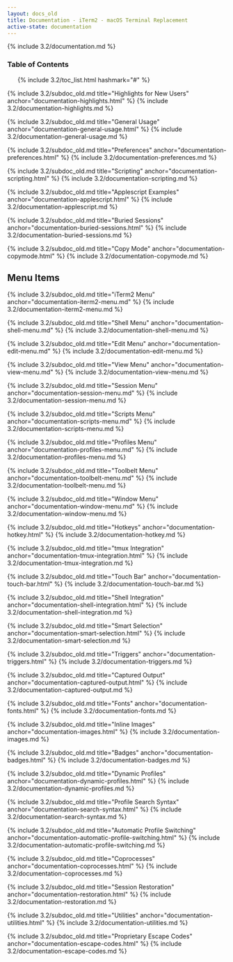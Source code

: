 ```yaml
---
layout: docs_old
title: Documentation - iTerm2 - macOS Terminal Replacement
active-state: documentation
---
```

{% include 3.2/documentation.md %}

### Table of Contents
<UL>
{% include 3.2/toc_list.html hashmark="#" %}
</UL>

{% include 3.2/subdoc_old.md title="Highlights for New Users" anchor="documentation-highlights.html" %}
{% include 3.2/documentation-highlights.md %}

{% include 3.2/subdoc_old.md title="General Usage" anchor="documentation-general-usage.html" %}
{% include 3.2/documentation-general-usage.md %}

{% include 3.2/subdoc_old.md title="Preferences" anchor="documentation-preferences.html" %}
{% include 3.2/documentation-preferences.md %}

{% include 3.2/subdoc_old.md title="Scripting" anchor="documentation-scripting.html" %}
{% include 3.2/documentation-scripting.md %}

{% include 3.2/subdoc_old.md title="Applescript Examples" anchor="documentation-applescript.html" %}
{% include 3.2/documentation-applescript.md %}

{% include 3.2/subdoc_old.md title="Buried Sessions" anchor="documentation-buried-sessions.html" %}
{% include 3.2/documentation-buried-sessions.md %}

{% include 3.2/subdoc_old.md title="Copy Mode" anchor="documentation-copymode.html" %}
{% include 3.2/documentation-copymode.md %}

<a name="documentation-menu-items.html" />

## Menu Items

{% include 3.2/subdoc_old.md title="iTerm2 Menu" anchor="documentation-iterm2-menu.md" %}
{% include 3.2/documentation-iterm2-menu.md %}

{% include 3.2/subdoc_old.md title="Shell Menu" anchor="documentation-shell-menu.md" %}
{% include 3.2/documentation-shell-menu.md %}

{% include 3.2/subdoc_old.md title="Edit Menu" anchor="documentation-edit-menu.md" %}
{% include 3.2/documentation-edit-menu.md %}

{% include 3.2/subdoc_old.md title="View Menu" anchor="documentation-view-menu.md" %}
{% include 3.2/documentation-view-menu.md %}

{% include 3.2/subdoc_old.md title="Session Menu" anchor="documentation-session-menu.md" %}
{% include 3.2/documentation-session-menu.md %}

{% include 3.2/subdoc_old.md title="Scripts Menu" anchor="documentation-scripts-menu.md" %}
{% include 3.2/documentation-scripts-menu.md %}

{% include 3.2/subdoc_old.md title="Profiles Menu" anchor="documentation-profiles-menu.md" %}
{% include 3.2/documentation-profiles-menu.md %}

{% include 3.2/subdoc_old.md title="Toolbelt Menu" anchor="documentation-toolbelt-menu.md" %}
{% include 3.2/documentation-toolbelt-menu.md %}

{% include 3.2/subdoc_old.md title="Window Menu" anchor="documentation-window-menu.md" %}
{% include 3.2/documentation-window-menu.md %}

{% include 3.2/subdoc_old.md title="Hotkeys" anchor="documentation-hotkey.html" %}
{% include 3.2/documentation-hotkey.md %}

{% include 3.2/subdoc_old.md title="tmux Integration" anchor="documentation-tmux-integration.html" %}
{% include 3.2/documentation-tmux-integration.md %}

{% include 3.2/subdoc_old.md title="Touch Bar" anchor="documentation-touch-bar.html" %}
{% include 3.2/documentation-touch-bar.md %}

{% include 3.2/subdoc_old.md title="Shell Integration" anchor="documentation-shell-integration.html" %}
{% include 3.2/documentation-shell-integration.md %}

{% include 3.2/subdoc_old.md title="Smart Selection" anchor="documentation-smart-selection.html" %}
{% include 3.2/documentation-smart-selection.md %}

{% include 3.2/subdoc_old.md title="Triggers" anchor="documentation-triggers.html" %}
{% include 3.2/documentation-triggers.md %}

{% include 3.2/subdoc_old.md title="Captured Output" anchor="documentation-captured-output.html" %}
{% include 3.2/documentation-captured-output.md %}

{% include 3.2/subdoc_old.md title="Fonts" anchor="documentation-fonts.html" %}
{% include 3.2/documentation-fonts.md %}

{% include 3.2/subdoc_old.md title="Inline Images" anchor="documentation-images.html" %}
{% include 3.2/documentation-images.md %}

{% include 3.2/subdoc_old.md title="Badges" anchor="documentation-badges.html" %}
{% include 3.2/documentation-badges.md %}

{% include 3.2/subdoc_old.md title="Dynamic Profiles" anchor="documentation-dynamic-profiles.html" %}
{% include 3.2/documentation-dynamic-profiles.md %}

{% include 3.2/subdoc_old.md title="Profile Search Syntax" anchor="documentation-search-syntax.html" %}
{% include 3.2/documentation-search-syntax.md %}

{% include 3.2/subdoc_old.md title="Automatic Profile Switching" anchor="documentation-automatic-profile-switching.html" %}
{% include 3.2/documentation-automatic-profile-switching.md %}

{% include 3.2/subdoc_old.md title="Coprocesses" anchor="documentation-coprocesses.html" %}
{% include 3.2/documentation-coprocesses.md %}

{% include 3.2/subdoc_old.md title="Session Restoration" anchor="documentation-restoration.html" %}
{% include 3.2/documentation-restoration.md %}

{% include 3.2/subdoc_old.md title="Utilities" anchor="documentation-utilities.html" %}
{% include 3.2/documentation-utilities.md %}

{% include 3.2/subdoc_old.md title="Proprietary Escape Codes" anchor="documentation-escape-codes.html" %}
{% include 3.2/documentation-escape-codes.md %}
